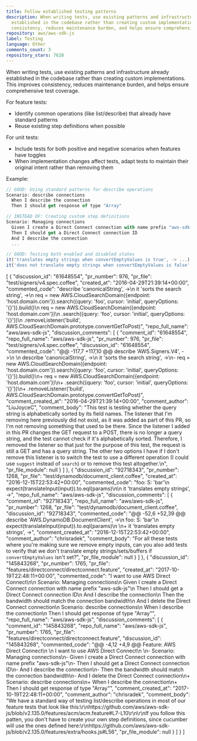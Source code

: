 ```yaml
---
title: Follow established testing patterns
description: When writing tests, use existing patterns and infrastructure already
  established in the codebase rather than creating custom implementations. This improves
  consistency, reduces maintenance burden, and helps ensure comprehensive test coverage.
repository: aws/aws-sdk-js
label: Testing
language: Other
comments_count: 3
repository_stars: 7628
---
```


When writing tests, use existing patterns and infrastructure already established in the codebase rather than creating custom implementations. This improves consistency, reduces maintenance burden, and helps ensure comprehensive test coverage.

For feature tests:
- Identify common operations (like list/describe) that already have standard patterns
- Reuse existing step definitions when possible

For unit tests:
- Include tests for both positive and negative scenarios when features have toggles
- When implementation changes affect tests, adapt tests to maintain their original intent rather than removing them

Example:
```javascript
// GOOD: Using standard patterns for describe operations
Scenario: describe connections
  When I describe the connection
  Then I should get response of type "Array"

// INSTEAD OF: Creating custom step definitions
Scenario: Managing connections
  Given I create a Direct Connect connection with name prefix "aws-sdk-js"
  Then I should get a Direct Connect connection ID
  And I describe the connection
  ...

// GOOD: Testing both enabled and disabled states
it('translates empty strings when convertEmptyValues is true', -> ...)
it('does not translate empty strings when convertEmptyValues is false', -> ...)
```


[
  {
    "discussion_id": "61648554",
    "pr_number": 976,
    "pr_file": "test/signers/v4.spec.coffee",
    "created_at": "2016-04-29T21:39:14+00:00",
    "commented_code": "describe 'canonicalString', ->\n    it 'sorts the search string', ->\n      req = new AWS.CloudSearchDomain({endpoint: 'host.domain.com'}).search({query: 'foo', cursor: 'initial', queryOptions: '{}'}).build()\n      req = new AWS.CloudSearchDomain({endpoint: 'host.domain.com'})\n        .search({query: 'foo', cursor: 'initial', queryOptions: '{}'})\n        .removeListener('build', AWS.CloudSearchDomain.prototype.convertGetToPost)",
    "repo_full_name": "aws/aws-sdk-js",
    "discussion_comments": [
      {
        "comment_id": "61648554",
        "repo_full_name": "aws/aws-sdk-js",
        "pr_number": 976,
        "pr_file": "test/signers/v4.spec.coffee",
        "discussion_id": "61648554",
        "commented_code": "@@ -117,7 +117,10 @@ describe 'AWS.Signers.V4', ->\n \n   describe 'canonicalString', ->\n     it 'sorts the search string', ->\n-      req = new AWS.CloudSearchDomain({endpoint: 'host.domain.com'}).search({query: 'foo', cursor: 'initial', queryOptions: '{}'}).build()\n+      req = new AWS.CloudSearchDomain({endpoint: 'host.domain.com'})\n+        .search({query: 'foo', cursor: 'initial', queryOptions: '{}'})\n+        .removeListener('build', AWS.CloudSearchDomain.prototype.convertGetToPost)",
        "comment_created_at": "2016-04-29T21:39:14+00:00",
        "comment_author": "LiuJoyceC",
        "comment_body": "This test is testing whether the query string is alphabetically sorted by its field names. The listener that I'm removing here previously did not exist, as it was added as part of this PR, so I'm not removing something that used to be there. Since the listener I added in this PR changes the GET request to a POST, there is no longer a query string, and the test cannot check if it's alphabetically sorted. Therefore, I removed the listener so that just for the purpose of this test, the request is still a GET and has a query string. The other two options I have if I don't remove this listener is to switch the test to use a different operation (I could use `suggest` instead of `search`) or to remove this test altogether.\n",
        "pr_file_module": null
      }
    ]
  },
  {
    "discussion_id": "92718343",
    "pr_number": 1268,
    "pr_file": "test/dynamodb/document_client.coffee",
    "created_at": "2016-12-15T22:53:42+00:00",
    "commented_code": "foo: S: 'bar'\n      expect(translateInput(input)).to.eql(params)\n\n    it 'translates empty strings', ->",
    "repo_full_name": "aws/aws-sdk-js",
    "discussion_comments": [
      {
        "comment_id": "92718343",
        "repo_full_name": "aws/aws-sdk-js",
        "pr_number": 1268,
        "pr_file": "test/dynamodb/document_client.coffee",
        "discussion_id": "92718343",
        "commented_code": "@@ -52,6 +52,39 @@ describe 'AWS.DynamoDB.DocumentClient', ->\n         foo: S: 'bar'\n       expect(translateInput(input)).to.eql(params)\n \n+    it 'translates empty strings', ->",
        "comment_created_at": "2016-12-15T22:53:42+00:00",
        "comment_author": "chrisradek",
        "comment_body": "For all these tests where you're making sure we remove empty inputs, can you also add tests to verify that we don't translate empty strings/sets/buffers if `convertEmptyValues` isn't set?",
        "pr_file_module": null
      }
    ]
  },
  {
    "discussion_id": "145843268",
    "pr_number": 1765,
    "pr_file": "features/directconnect/directconnect.feature",
    "created_at": "2017-10-19T22:48:11+00:00",
    "commented_code": "I want to use AWS Direct Connect\n\n  Scenario: Managing connections\n    Given I create a Direct Connect connection with name prefix \"aws-sdk-js\"\n    Then I should get a Direct Connect connection ID\n    And I describe the connection\n    Then the bandwidth should match the connection bandwidth\n    And I delete the Direct Connect connection\n  Scenario: describe connections\n    When I describe the connection\n    Then I should get response of type \"Array\"",
    "repo_full_name": "aws/aws-sdk-js",
    "discussion_comments": [
      {
        "comment_id": "145843268",
        "repo_full_name": "aws/aws-sdk-js",
        "pr_number": 1765,
        "pr_file": "features/directconnect/directconnect.feature",
        "discussion_id": "145843268",
        "commented_code": "@@ -4,12 +4,9 @@ Feature: AWS Direct Connect\n \n   I want to use AWS Direct Connect\n \n-  Scenario: Managing connections\n-    Given I create a Direct Connect connection with name prefix \"aws-sdk-js\"\n-    Then I should get a Direct Connect connection ID\n-    And I describe the connection\n-    Then the bandwidth should match the connection bandwidth\n-    And I delete the Direct Connect connection\n+  Scenario: describe connections\n+    When I describe the connection\n+    Then I should get response of type \"Array\"",
        "comment_created_at": "2017-10-19T22:48:11+00:00",
        "comment_author": "chrisradek",
        "comment_body": "We have a standard way of testing list/describe operations in most of our feature tests that look like this:\r\nhttps://github.com/aws/aws-sdk-js/blob/v2.135.0/features/acm/acm.feature#L7-L10\r\n\r\nIf you follow this patten, you don't have to create your own step definitions, since cucumber will use the ones defined here:\r\nhttps://github.com/aws/aws-sdk-js/blob/v2.135.0/features/extra/hooks.js#L56",
        "pr_file_module": null
      }
    ]
  }
]

